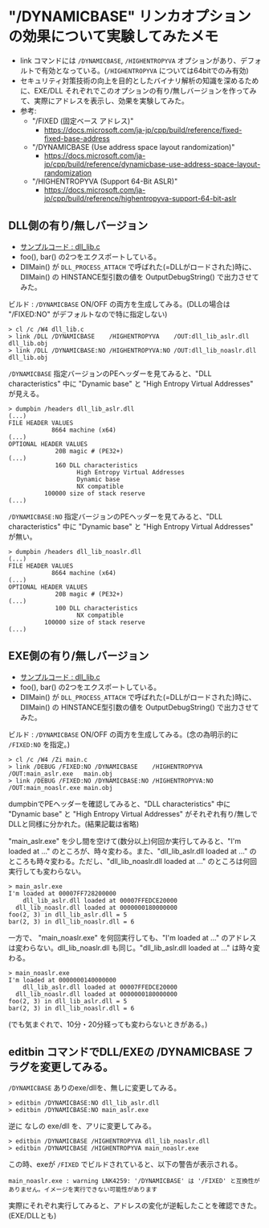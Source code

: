 # "/DYNAMICBASE" リンカオプションの効果について実験してみたメモ

- link コマンドには `/DYNAMICBASE`, `/HIGHENTROPYVA` オプションがあり、デフォルトで有効となっている。(`/HIGHENTROPYVA` については64bitでのみ有効)
- セキュリティ対策技術の向上を目的としたバイナリ解析の知識を深めるために、EXE/DLL それぞれでこのオプションの有り/無しバージョンを作ってみて、実際にアドレスを表示し、効果を実験してみた。
- 参考:
  - "/FIXED (固定ベース アドレス)"
    - https://docs.microsoft.com/ja-jp/cpp/build/reference/fixed-fixed-base-address
  - "/DYNAMICBASE (Use address space layout randomization)"
    - https://docs.microsoft.com/ja-jp/cpp/build/reference/dynamicbase-use-address-space-layout-randomization
  - "/HIGHENTROPYVA (Support 64-Bit ASLR)"
    - https://docs.microsoft.com/ja-jp/cpp/build/reference/highentropyva-support-64-bit-aslr

## DLL側の有り/無しバージョン

- [サンプルコード : dll_lib.c](./dll_lib.c)
- foo(), bar() の2つをエクスポートしている。
- DllMain() が `DLL_PROCESS_ATTACH` で呼ばれた(=DLLがロードされた)時に、DllMain() の HINSTANCE型引数の値を OutputDebugString() で出力させてみた。

ビルド : `/DYNAMICBASE` ON/OFF の両方を生成してみる。(DLLの場合は "/FIXED:NO" がデフォルトなので特に指定しない)

```
> cl /c /W4 dll_lib.c
> link /DLL /DYNAMICBASE    /HIGHENTROPYVA    /OUT:dll_lib_aslr.dll   dll_lib.obj
> link /DLL /DYNAMICBASE:NO /HIGHENTROPYVA:NO /OUT:dll_lib_noaslr.dll dll_lib.obj
```

`/DYNAMICBASE` 指定バージョンのPEヘッダーを見てみると、"DLL characteristics" 中に "Dynamic base" と "High Entropy Virtual Addresses" が見える。

```
> dumpbin /headers dll_lib_aslr.dll
(...)
FILE HEADER VALUES
            8664 machine (x64)
(...)
OPTIONAL HEADER VALUES
             20B magic # (PE32+)
(...)
             160 DLL characteristics
                   High Entropy Virtual Addresses
                   Dynamic base
                   NX compatible
          100000 size of stack reserve
(...)
```

`/DYNAMICBASE:NO` 指定バージョンのPEヘッダーを見てみると、"DLL characteristics" 中に "Dynamic base" と "High Entropy Virtual Addresses" が無い。

```
> dumpbin /headers dll_lib_noaslr.dll
(...)
FILE HEADER VALUES
            8664 machine (x64)
(...)
OPTIONAL HEADER VALUES
             20B magic # (PE32+)
(...)
             100 DLL characteristics
                   NX compatible
          100000 size of stack reserve
(...)
```

## EXE側の有り/無しバージョン

- [サンプルコード : dll_lib.c](./dll_lib.c)
- foo(), bar() の2つをエクスポートしている。
- DllMain() が `DLL_PROCESS_ATTACH` で呼ばれた(=DLLがロードされた)時に、DllMain() の HINSTANCE型引数の値を OutputDebugString() で出力させてみた。

ビルド : `/DYNAMICBASE` ON/OFF の両方を生成してみる。(念の為明示的に `/FIXED:NO` を指定。)

```
> cl /c /W4 /Zi main.c
> link /DEBUG /FIXED:NO /DYNAMICBASE    /HIGHENTROPYVA    /OUT:main_aslr.exe   main.obj
> link /DEBUG /FIXED:NO /DYNAMICBASE:NO /HIGHENTROPYVA:NO /OUT:main_noaslr.exe main.obj
```

dumpbinでPEヘッダーを確認してみると、"DLL characteristics" 中に "Dynamic base" と "High Entropy Virtual Addresses" がそれぞれ有り/無しでDLLと同様に分かれた。(結果記載は省略)

"main_aslr.exe" を少し間を空けて(数分以上)何回か実行してみると、"I'm loaded at ..." のところが、時々変わる。また、"dll_lib_aslr.dll loaded at ..." のところも時々変わる。ただし、"dll_lib_noaslr.dll loaded at ..." のところは何回実行しても変わらない。

```
> main_aslr.exe
I'm loaded at 00007FF728200000
    dll_lib_aslr.dll loaded at 00007FFEDCE20000
  dll_lib_noaslr.dll loaded at 0000000180000000
foo(2, 3) in dll_lib_aslr.dll = 5
bar(2, 3) in dll_lib_noaslr.dll = 6
```

一方で、 "main_noaslr.exe" を何回実行しても、"I'm loaded at ..." のアドレスは変わらない。dll_lib_noaslr.dll も同じ。"dll_lib_aslr.dll loaded at ..." は時々変わる。

```
> main_noaslr.exe
I'm loaded at 0000000140000000
    dll_lib_aslr.dll loaded at 00007FFEDCE20000
  dll_lib_noaslr.dll loaded at 0000000180000000
foo(2, 3) in dll_lib_aslr.dll = 5
bar(2, 3) in dll_lib_noaslr.dll = 6
```

(でも気まぐれで、10分・20分経っても変わらないときがある。)

## editbin コマンドでDLL/EXEの /DYNAMICBASE フラグを変更してみる。

`/DYNAMICBASE` ありのexe/dllを、無しに変更してみる。

```
> editbin /DYNAMICBASE:NO dll_lib_aslr.dll
> editbin /DYNAMICBASE:NO main_aslr.exe
```

逆に なしの exe/dll を、アリに変更してみる。

```
> editbin /DYNAMICBASE /HIGHENTROPYVA dll_lib_noaslr.dll
> editbin /DYNAMICBASE /HIGHENTROPYVA main_noaslr.exe
```

この時、exeが `/FIXED` でビルドされていると、以下の警告が表示される。

```
main_noaslr.exe : warning LNK4259: '/DYNAMICBASE' は '/FIXED' と互換性がありません。イメージを実行できない可能性があります
```

実際にそれぞれ実行してみると、アドレスの変化が逆転したことを確認できた。(EXE/DLLとも)

